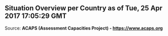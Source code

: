 ## Situation Overview per Country as of Tue, 25 Apr 2017 17:05:29 GMT

Source: **ACAPS (Assessment Capacities Project) - https://www.acaps.org**